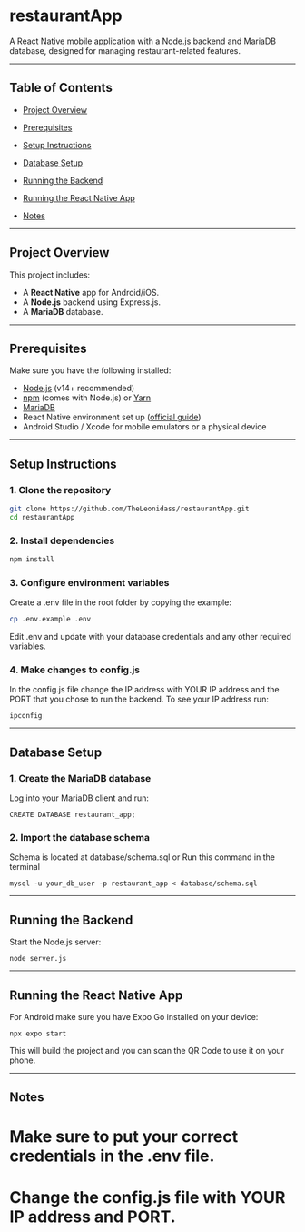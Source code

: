 # restaurantApp

A React Native mobile application with a Node.js backend and MariaDB database, designed for managing restaurant-related features.

---

## Table of Contents

- [Project Overview](#project-overview)
- [Prerequisites](#prerequisites)
- [Setup Instructions](#setup-instructions)
- [Database Setup](#database-setup)
- [Running the Backend](#running-the-backend)
- [Running the React Native App](#running-the-react-native-app)

- [Notes](#notes)

---

## Project Overview

This project includes:

- A **React Native** app for Android/iOS.
- A **Node.js** backend using Express.js.
- A **MariaDB** database.

---

## Prerequisites

Make sure you have the following installed:

- [Node.js](https://nodejs.org/) (v14+ recommended)
- [npm](https://www.npmjs.com/) (comes with Node.js) or [Yarn](https://yarnpkg.com/)
- [MariaDB](https://mariadb.org/download/)
- React Native environment set up ([official guide](https://reactnative.dev/docs/environment-setup))
- Android Studio / Xcode for mobile emulators or a physical device

---

## Setup Instructions

### 1. Clone the repository

```bash
git clone https://github.com/TheLeonidass/restaurantApp.git
cd restaurantApp
```

### 2. Install dependencies
```bash
npm install
```

### 3. Configure environment variables

Create a .env file in the root folder by copying the example:
```bash
cp .env.example .env
```
Edit .env and update with your database credentials and any other required variables.

### 4. Make changes to config.js

In the config.js file change the IP address with YOUR IP address and the PORT that you chose to run the backend. To see your IP address run:
```
ipconfig
```

---

## Database Setup

### 1. Create the MariaDB database

Log into your MariaDB client and run:
```
CREATE DATABASE restaurant_app;
```

### 2. Import the database schema

Schema is located at database/schema.sql
or
Run this command in the terminal
```
mysql -u your_db_user -p restaurant_app < database/schema.sql
```

---

## Running the Backend

Start the Node.js server:
```
node server.js
```

---

## Running the React Native App

For Android make sure you have Expo Go installed on your device:
```
npx expo start
```
This will build the project and you can scan the QR Code to use it on your phone.

---

## Notes

# Make sure to put your correct credentials in the .env file.
# Change the config.js file with YOUR IP address and PORT.
